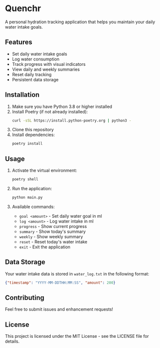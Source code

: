 # Quenchr

A personal hydration tracking application that helps you maintain your daily water intake goals.

## Features

- Set daily water intake goals
- Log water consumption
- Track progress with visual indicators
- View daily and weekly summaries
- Reset daily tracking
- Persistent data storage

## Installation

1. Make sure you have Python 3.8 or higher installed
2. Install Poetry (if not already installed):
   ```bash
   curl -sSL https://install.python-poetry.org | python3 -
   ```
3. Clone this repository
4. Install dependencies:
   ```bash
   poetry install
   ```

## Usage

1. Activate the virtual environment:
   ```bash
   poetry shell
   ```

2. Run the application:
   ```bash
   python main.py
   ```

3. Available commands:
   - `goal <amount>` - Set daily water goal in ml
   - `log <amount>` - Log water intake in ml
   - `progress` - Show current progress
   - `summary` - Show today's summary
   - `weekly` - Show weekly summary
   - `reset` - Reset today's water intake
   - `exit` - Exit the application

## Data Storage

Your water intake data is stored in `water_log.txt` in the following format:
```json
{"timestamp": "YYYY-MM-DDTHH:MM:SS", "amount": 200}
```

## Contributing

Feel free to submit issues and enhancement requests!

## License

This project is licensed under the MIT License - see the LICENSE file for details. 